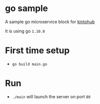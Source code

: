 # go sample
A sample go microservice block for [kintohub](http://kintohub.com)

It is using go `1.10.0`

# First time setup
* `go build main.go`

# Run
- `./main` will launch the server on port `80`
